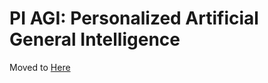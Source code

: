 # PI AGI: Personalized Artificial General Intelligence

Moved to [Here](https://github.com/orgs/pi-agi/repositories)